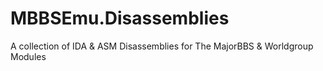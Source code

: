 # MBBSEmu.Disassemblies
A collection of IDA &amp; ASM Disassemblies for The MajorBBS &amp; Worldgroup Modules
 
